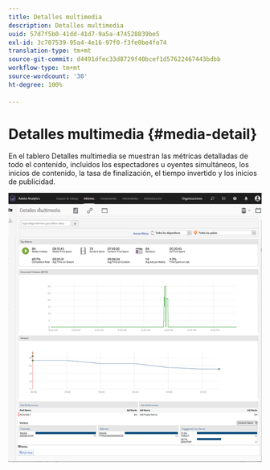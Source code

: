 ```yaml
---
title: Detalles multimedia
description: Detalles multimedia
uuid: 57d7f5b0-41dd-41d7-9a5a-474528839be5
exl-id: 3c707539-95a4-4e16-97f0-f3fe0be4fe74
translation-type: tm+mt
source-git-commit: d4491dfec33d8729f40bcef1d57622467443bdbb
workflow-type: tm+mt
source-wordcount: '30'
ht-degree: 100%

---
```


# Detalles multimedia {#media-detail}

En el tablero Detalles multimedia se muestran las métricas detalladas de todo el contenido, incluidos los espectadores u oyentes simultáneos, los inicios de contenido, la tasa de finalización, el tiempo invertido y los inicios de publicidad.

![](assets/media_detail.png)
